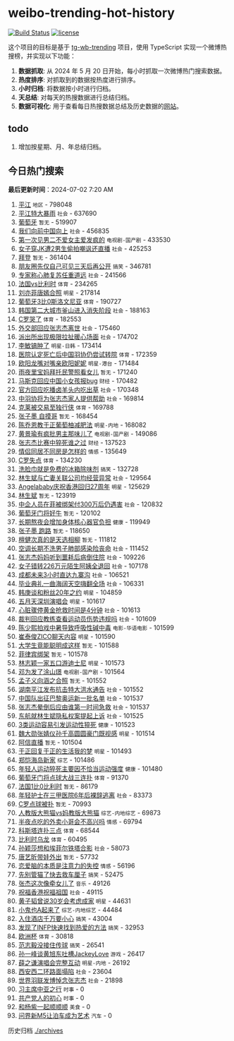 # weibo-trending-hot-history

[![Build Status](https://github.com/lxw15337674/weibo-trending-hot-history/actions/workflows/nodejs.yml/badge.svg)](https://github.com/lxw15337674/weibo-trending-hot-history/actions)
[![license](https://img.shields.io/github/license/lxw15337674/weibo-trending-hot-history)](https://github.com/lxw15337674/weibo-trending-hot-history/blob/master/LICENSE)


这个项目的目标是基于 [tg-wb-trending](https://github.com/xiadd/tg-wb-trending) 项目，使用 TypeScript 实现一个微博热搜榜，并实现以下功能：

1. **数据抓取**: 从 2024 年 5 月 20 日开始，每小时抓取一次微博热门搜索数据。
2. **热度排序**: 对抓取到的数据按热度进行排序。
3. **小时归档**: 将数据按小时进行归档。
4. **天总结**: 对每天的热搜数据进行总结归档。
5. **数据可视化**: 用于查看每日热搜数据总结及历史数据的[网站](https://weibo-trending-hot-history.vercel.app/)。

## todo

1. 增加按星期、月、年总结归档。



## 今日热门搜索





































































































































































































































































































































































































































































































































































































































































































































































































































































































































































































<!-- BEGIN -->

**最后更新时间**：2024-07-02 7:20 AM
1. [平江](https://m.weibo.cn/search?containerid=100103type%3D1%26t%3D10%26q%3D%E5%B9%B3%E6%B1%9F&stream_entry_id=31&isnewpage=1&extparam=seat%3D1%26flag%3D1%26band_rank%3D1%26q%3D%25E5%25B9%25B3%25E6%25B1%259F%26dgr%3D0%26cate%3D5001%26c_type%3D31%26pos%3D0%26stream_entry_id%3D31%26filter_type%3Drealtimehot%26realpos%3D1%26lcate%3D5001%26display_time%3D1719851091%26pre_seqid%3D171985109108101940187) `地区` - 798048
2. [平江特大暴雨](https://m.weibo.cn/search?containerid=100103type%3D1%26t%3D10%26q%3D%23%E5%B9%B3%E6%B1%9F%E7%89%B9%E5%A4%A7%E6%9A%B4%E9%9B%A8%23&stream_entry_id=31&isnewpage=1&extparam=seat%3D1%26flag%3D1%26band_rank%3D15%26q%3D%2523%25E5%25B9%25B3%25E6%25B1%259F%25E7%2589%25B9%25E5%25A4%25A7%25E6%259A%25B4%25E9%259B%25A8%2523%26dgr%3D0%26cate%3D5001%26c_type%3D31%26pos%3D14%26stream_entry_id%3D31%26filter_type%3Drealtimehot%26realpos%3D15%26lcate%3D5001%26display_time%3D1719851091%26pre_seqid%3D171985109108101940187) `社会` - 637690
3. [葡萄牙](https://m.weibo.cn/search?containerid=100103type%3D1%26t%3D10%26q%3D%E8%91%A1%E8%90%84%E7%89%99&stream_entry_id=31&isnewpage=1&extparam=seat%3D1%26flag%3D1%26band_rank%3D2%26q%3D%25E8%2591%25A1%25E8%2590%2584%25E7%2589%2599%26dgr%3D0%26cate%3D5001%26c_type%3D31%26pos%3D1%26stream_entry_id%3D31%26filter_type%3Drealtimehot%26realpos%3D2%26lcate%3D5001%26display_time%3D1719876005%26pre_seqid%3D171987600512902750068) `暂无` - 519907
4. [我们向前中国向上](https://m.weibo.cn/search?containerid=100103type%3D1%26t%3D10%26q%3D%23%E6%88%91%E4%BB%AC%E5%90%91%E5%89%8D%E4%B8%AD%E5%9B%BD%E5%90%91%E4%B8%8A%23&stream_entry_id=31&isnewpage=1&extparam=seat%3D1%26flag%3D0%26band_rank%3D3%26q%3D%2523%25E6%2588%2591%25E4%25BB%25AC%25E5%2590%2591%25E5%2589%258D%25E4%25B8%25AD%25E5%259B%25BD%25E5%2590%2591%25E4%25B8%258A%2523%26dgr%3D0%26cate%3D5001%26c_type%3D31%26pos%3D2%26stream_entry_id%3D31%26filter_type%3Drealtimehot%26realpos%3D3%26lcate%3D5001%26display_time%3D1719851091%26pre_seqid%3D171985109108101940187) `社会` - 456835
5. [第一次见男二不爱女主爱发疯的](https://m.weibo.cn/search?containerid=100103type%3D1%26t%3D10%26q%3D%23%E7%AC%AC%E4%B8%80%E6%AC%A1%E8%A7%81%E7%94%B7%E4%BA%8C%E4%B8%8D%E7%88%B1%E5%A5%B3%E4%B8%BB%E7%88%B1%E5%8F%91%E7%96%AF%E7%9A%84%23&stream_entry_id=31&isnewpage=1&extparam=seat%3D1%26flag%3D2%26band_rank%3D2%26q%3D%2523%25E7%25AC%25AC%25E4%25B8%2580%25E6%25AC%25A1%25E8%25A7%2581%25E7%2594%25B7%25E4%25BA%258C%25E4%25B8%258D%25E7%2588%25B1%25E5%25A5%25B3%25E4%25B8%25BB%25E7%2588%25B1%25E5%258F%2591%25E7%2596%25AF%25E7%259A%2584%2523%26dgr%3D0%26cate%3D5001%26c_type%3D31%26pos%3D1%26stream_entry_id%3D31%26filter_type%3Drealtimehot%26realpos%3D2%26lcate%3D5001%26display_time%3D1719851091%26pre_seqid%3D171985109108101940187) `电视剧-国产剧` - 433530
6. [女子穿JK遭2男生偷拍嘲讽还直播](https://m.weibo.cn/search?containerid=100103type%3D1%26t%3D10%26q%3D%23%E5%A5%B3%E5%AD%90%E7%A9%BFJK%E9%81%AD2%E7%94%B7%E7%94%9F%E5%81%B7%E6%8B%8D%E5%98%B2%E8%AE%BD%E8%BF%98%E7%9B%B4%E6%92%AD%23&stream_entry_id=31&isnewpage=1&extparam=seat%3D1%26flag%3D2%26band_rank%3D4%26q%3D%2523%25E5%25A5%25B3%25E5%25AD%2590%25E7%25A9%25BFJK%25E9%2581%25AD2%25E7%2594%25B7%25E7%2594%259F%25E5%2581%25B7%25E6%258B%258D%25E5%2598%25B2%25E8%25AE%25BD%25E8%25BF%2598%25E7%259B%25B4%25E6%2592%25AD%2523%26dgr%3D0%26cate%3D5001%26c_type%3D31%26pos%3D3%26stream_entry_id%3D31%26filter_type%3Drealtimehot%26realpos%3D4%26lcate%3D5001%26display_time%3D1719851091%26pre_seqid%3D171985109108101940187) `社会` - 425253
7. [拜登](https://m.weibo.cn/search?containerid=100103type%3D1%26t%3D10%26q%3D%E6%8B%9C%E7%99%BB&stream_entry_id=31&isnewpage=1&extparam=seat%3D1%26flag%3D1%26filter_type%3Drealtimehot%26realpos%3D29%26dgr%3D0%26cate%3D5001%26band_rank%3D29%26pos%3D28%26stream_entry_id%3D31%26c_type%3D31%26q%3D%25E6%258B%259C%25E7%2599%25BB%26lcate%3D5001%26display_time%3D1719858414%26pre_seqid%3D171985841417703448141) `暂无` - 361404
8. [朋友圈先仅自己可见三天后再公开](https://m.weibo.cn/search?containerid=100103type%3D1%26t%3D10%26q%3D%23%E6%9C%8B%E5%8F%8B%E5%9C%88%E5%85%88%E4%BB%85%E8%87%AA%E5%B7%B1%E5%8F%AF%E8%A7%81%E4%B8%89%E5%A4%A9%E5%90%8E%E5%86%8D%E5%85%AC%E5%BC%80%23&stream_entry_id=31&isnewpage=1&extparam=seat%3D1%26flag%3D2%26band_rank%3D5%26q%3D%2523%25E6%259C%258B%25E5%258F%258B%25E5%259C%2588%25E5%2585%2588%25E4%25BB%2585%25E8%2587%25AA%25E5%25B7%25B1%25E5%258F%25AF%25E8%25A7%2581%25E4%25B8%2589%25E5%25A4%25A9%25E5%2590%258E%25E5%2586%258D%25E5%2585%25AC%25E5%25BC%2580%2523%26dgr%3D0%26cate%3D5001%26c_type%3D31%26pos%3D4%26stream_entry_id%3D31%26filter_type%3Drealtimehot%26realpos%3D5%26lcate%3D5001%26display_time%3D1719851091%26pre_seqid%3D171985109108101940187) `搞笑` - 346781
9. [专家称心肺复苏任重道远](https://m.weibo.cn/search?containerid=100103type%3D1%26t%3D10%26q%3D%23%E4%B8%93%E5%AE%B6%E7%A7%B0%E5%BF%83%E8%82%BA%E5%A4%8D%E8%8B%8F%E4%BB%BB%E9%87%8D%E9%81%93%E8%BF%9C%23&stream_entry_id=31&isnewpage=1&extparam=seat%3D1%26flag%3D1%26band_rank%3D6%26q%3D%2523%25E4%25B8%2593%25E5%25AE%25B6%25E7%25A7%25B0%25E5%25BF%2583%25E8%2582%25BA%25E5%25A4%258D%25E8%258B%258F%25E4%25BB%25BB%25E9%2587%258D%25E9%2581%2593%25E8%25BF%259C%2523%26dgr%3D0%26cate%3D5001%26c_type%3D31%26pos%3D5%26stream_entry_id%3D31%26filter_type%3Drealtimehot%26realpos%3D6%26lcate%3D5001%26display_time%3D1719851091%26pre_seqid%3D171985109108101940187) `社会` - 241566
10. [法国vs比利时](https://m.weibo.cn/search?containerid=100103type%3D1%26t%3D10%26q%3D%23%E6%B3%95%E5%9B%BDvs%E6%AF%94%E5%88%A9%E6%97%B6%23&stream_entry_id=31&isnewpage=1&extparam=seat%3D1%26flag%3D1%26band_rank%3D18%26q%3D%2523%25E6%25B3%2595%25E5%259B%25BDvs%25E6%25AF%2594%25E5%2588%25A9%25E6%2597%25B6%2523%26dgr%3D0%26cate%3D5001%26c_type%3D31%26pos%3D17%26stream_entry_id%3D31%26filter_type%3Drealtimehot%26realpos%3D18%26lcate%3D5001%26display_time%3D1719851091%26pre_seqid%3D171985109108101940187) `体育` - 234265
11. [刘亦菲唐嫣合照](https://m.weibo.cn/search?containerid=100103type%3D1%26t%3D10%26q%3D%23%E5%88%98%E4%BA%A6%E8%8F%B2%E5%94%90%E5%AB%A3%E5%90%88%E7%85%A7%23&stream_entry_id=31&isnewpage=1&extparam=seat%3D1%26flag%3D0%26band_rank%3D7%26q%3D%2523%25E5%2588%2598%25E4%25BA%25A6%25E8%258F%25B2%25E5%2594%2590%25E5%25AB%25A3%25E5%2590%2588%25E7%2585%25A7%2523%26dgr%3D0%26cate%3D5001%26c_type%3D31%26pos%3D6%26stream_entry_id%3D31%26filter_type%3Drealtimehot%26realpos%3D7%26lcate%3D5001%26display_time%3D1719851091%26pre_seqid%3D171985109108101940187) `明星` - 217814
12. [葡萄牙3比0斯洛文尼亚](https://m.weibo.cn/search?containerid=100103type%3D1%26t%3D10%26q%3D%23%E8%91%A1%E8%90%84%E7%89%993%E6%AF%940%E6%96%AF%E6%B4%9B%E6%96%87%E5%B0%BC%E4%BA%9A%23&stream_entry_id=31&isnewpage=1&extparam=seat%3D1%26flag%3D1%26band_rank%3D7%26q%3D%2523%25E8%2591%25A1%25E8%2590%2584%25E7%2589%25993%25E6%25AF%25940%25E6%2596%25AF%25E6%25B4%259B%25E6%2596%2587%25E5%25B0%25BC%25E4%25BA%259A%2523%26dgr%3D0%26cate%3D5001%26c_type%3D31%26pos%3D7%26stream_entry_id%3D31%26filter_type%3Drealtimehot%26realpos%3D7%26lcate%3D5001%26display_time%3D1719876005%26pre_seqid%3D171987600512902750068) `体育` - 190727
13. [韩国第二大城市釜山进入消失阶段](https://m.weibo.cn/search?containerid=100103type%3D1%26t%3D10%26q%3D%23%E9%9F%A9%E5%9B%BD%E7%AC%AC%E4%BA%8C%E5%A4%A7%E5%9F%8E%E5%B8%82%E9%87%9C%E5%B1%B1%E8%BF%9B%E5%85%A5%E6%B6%88%E5%A4%B1%E9%98%B6%E6%AE%B5%23&stream_entry_id=31&isnewpage=1&extparam=seat%3D1%26flag%3D0%26band_rank%3D8%26q%3D%2523%25E9%259F%25A9%25E5%259B%25BD%25E7%25AC%25AC%25E4%25BA%258C%25E5%25A4%25A7%25E5%259F%258E%25E5%25B8%2582%25E9%2587%259C%25E5%25B1%25B1%25E8%25BF%259B%25E5%2585%25A5%25E6%25B6%2588%25E5%25A4%25B1%25E9%2598%25B6%25E6%25AE%25B5%2523%26dgr%3D0%26cate%3D5001%26c_type%3D31%26pos%3D7%26stream_entry_id%3D31%26filter_type%3Drealtimehot%26realpos%3D8%26lcate%3D5001%26display_time%3D1719851091%26pre_seqid%3D171985109108101940187) `社会` - 188163
14. [C罗哭了](https://m.weibo.cn/search?containerid=100103type%3D1%26t%3D10%26q%3DC%E7%BD%97%E5%93%AD%E4%BA%86&stream_entry_id=31&isnewpage=1&extparam=seat%3D1%26flag%3D1%26band_rank%3D8%26q%3DC%25E7%25BD%2597%25E5%2593%25AD%25E4%25BA%2586%26dgr%3D0%26cate%3D5001%26c_type%3D31%26pos%3D8%26stream_entry_id%3D31%26filter_type%3Drealtimehot%26realpos%3D8%26lcate%3D5001%26display_time%3D1719876005%26pre_seqid%3D171987600512902750068) `体育` - 182553
15. [外交部回应张志杰离世](https://m.weibo.cn/search?containerid=100103type%3D1%26t%3D10%26q%3D%23%E5%A4%96%E4%BA%A4%E9%83%A8%E5%9B%9E%E5%BA%94%E5%BC%A0%E5%BF%97%E6%9D%B0%E7%A6%BB%E4%B8%96%23&stream_entry_id=31&isnewpage=1&extparam=seat%3D1%26flag%3D0%26band_rank%3D9%26q%3D%2523%25E5%25A4%2596%25E4%25BA%25A4%25E9%2583%25A8%25E5%259B%259E%25E5%25BA%2594%25E5%25BC%25A0%25E5%25BF%2597%25E6%259D%25B0%25E7%25A6%25BB%25E4%25B8%2596%2523%26dgr%3D0%26cate%3D5001%26c_type%3D31%26pos%3D8%26stream_entry_id%3D31%26filter_type%3Drealtimehot%26realpos%3D9%26lcate%3D5001%26display_time%3D1719851091%26pre_seqid%3D171985109108101940187) `社会` - 175460
16. [派出所出现极限拉扯暖心场面](https://m.weibo.cn/search?containerid=100103type%3D1%26t%3D10%26q%3D%23%E6%B4%BE%E5%87%BA%E6%89%80%E5%87%BA%E7%8E%B0%E6%9E%81%E9%99%90%E6%8B%89%E6%89%AF%E6%9A%96%E5%BF%83%E5%9C%BA%E9%9D%A2%23&stream_entry_id=31&isnewpage=1&extparam=seat%3D1%26flag%3D32768%26band_rank%3D10%26q%3D%2523%25E6%25B4%25BE%25E5%2587%25BA%25E6%2589%2580%25E5%2587%25BA%25E7%258E%25B0%25E6%259E%2581%25E9%2599%2590%25E6%258B%2589%25E6%2589%25AF%25E6%259A%2596%25E5%25BF%2583%25E5%259C%25BA%25E9%259D%25A2%2523%26dgr%3D0%26cate%3D5001%26c_type%3D31%26pos%3D9%26stream_entry_id%3D31%26filter_type%3Drealtimehot%26realpos%3D10%26lcate%3D5001%26display_time%3D1719851091%26pre_seqid%3D171985109108101940187) `社会` - 174702
17. [李敏镐肿了](https://m.weibo.cn/search?containerid=100103type%3D1%26t%3D10%26q%3D%E6%9D%8E%E6%95%8F%E9%95%90%E8%82%BF%E4%BA%86&stream_entry_id=31&isnewpage=1&extparam=seat%3D1%26flag%3D1%26band_rank%3D11%26q%3D%25E6%259D%258E%25E6%2595%258F%25E9%2595%2590%25E8%2582%25BF%25E4%25BA%2586%26dgr%3D0%26cate%3D5001%26c_type%3D31%26pos%3D10%26stream_entry_id%3D31%26filter_type%3Drealtimehot%26realpos%3D11%26lcate%3D5001%26display_time%3D1719851091%26pre_seqid%3D171985109108101940187) `明星-日韩` - 173414
18. [医院认定死亡后中国羽协仍尝试转院](https://m.weibo.cn/search?containerid=100103type%3D1%26t%3D10%26q%3D%23%E5%8C%BB%E9%99%A2%E8%AE%A4%E5%AE%9A%E6%AD%BB%E4%BA%A1%E5%90%8E%E4%B8%AD%E5%9B%BD%E7%BE%BD%E5%8D%8F%E4%BB%8D%E5%B0%9D%E8%AF%95%E8%BD%AC%E9%99%A2%23&stream_entry_id=31&isnewpage=1&extparam=seat%3D1%26flag%3D2%26band_rank%3D12%26q%3D%2523%25E5%258C%25BB%25E9%2599%25A2%25E8%25AE%25A4%25E5%25AE%259A%25E6%25AD%25BB%25E4%25BA%25A1%25E5%2590%258E%25E4%25B8%25AD%25E5%259B%25BD%25E7%25BE%25BD%25E5%258D%258F%25E4%25BB%258D%25E5%25B0%259D%25E8%25AF%2595%25E8%25BD%25AC%25E9%2599%25A2%2523%26dgr%3D0%26cate%3D5001%26c_type%3D31%26pos%3D11%26stream_entry_id%3D31%26filter_type%3Drealtimehot%26realpos%3D12%26lcate%3D5001%26display_time%3D1719851091%26pre_seqid%3D171985109108101940187) `体育` - 172359
19. [欧阳龙嘴对嘴亲欧阳妮妮](https://m.weibo.cn/search?containerid=100103type%3D1%26t%3D10%26q%3D%23%E6%AC%A7%E9%98%B3%E9%BE%99%E5%98%B4%E5%AF%B9%E5%98%B4%E4%BA%B2%E6%AC%A7%E9%98%B3%E5%A6%AE%E5%A6%AE%23&stream_entry_id=31&isnewpage=1&extparam=seat%3D1%26flag%3D2%26band_rank%3D13%26q%3D%2523%25E6%25AC%25A7%25E9%2598%25B3%25E9%25BE%2599%25E5%2598%25B4%25E5%25AF%25B9%25E5%2598%25B4%25E4%25BA%25B2%25E6%25AC%25A7%25E9%2598%25B3%25E5%25A6%25AE%25E5%25A6%25AE%2523%26dgr%3D0%26cate%3D5001%26c_type%3D31%26pos%3D12%26stream_entry_id%3D31%26filter_type%3Drealtimehot%26realpos%3D13%26lcate%3D5001%26display_time%3D1719851091%26pre_seqid%3D171985109108101940187) `明星-港台` - 171484
20. [雨夜里宝妈拜托民警照看女儿](https://m.weibo.cn/search?containerid=100103type%3D1%26t%3D10%26q%3D%23%E9%9B%A8%E5%A4%9C%E9%87%8C%E5%AE%9D%E5%A6%88%E6%8B%9C%E6%89%98%E6%B0%91%E8%AD%A6%E7%85%A7%E7%9C%8B%E5%A5%B3%E5%84%BF%23&stream_entry_id=31&isnewpage=1&extparam=seat%3D1%26flag%3D32768%26band_rank%3D10%26q%3D%2523%25E9%259B%25A8%25E5%25A4%259C%25E9%2587%258C%25E5%25AE%259D%25E5%25A6%2588%25E6%258B%259C%25E6%2589%2598%25E6%25B0%2591%25E8%25AD%25A6%25E7%2585%25A7%25E7%259C%258B%25E5%25A5%25B3%25E5%2584%25BF%2523%26dgr%3D0%26cate%3D5001%26c_type%3D31%26pos%3D10%26stream_entry_id%3D31%26filter_type%3Drealtimehot%26realpos%3D10%26lcate%3D5001%26display_time%3D1719876005%26pre_seqid%3D171987600512902750068) `暂无` - 171240
21. [马斯克回应中国小女孩报bug](https://m.weibo.cn/search?containerid=100103type%3D1%26t%3D10%26q%3D%23%E9%A9%AC%E6%96%AF%E5%85%8B%E5%9B%9E%E5%BA%94%E4%B8%AD%E5%9B%BD%E5%B0%8F%E5%A5%B3%E5%AD%A9%E6%8A%A5bug%23&stream_entry_id=31&isnewpage=1&extparam=seat%3D1%26flag%3D2%26band_rank%3D14%26q%3D%2523%25E9%25A9%25AC%25E6%2596%25AF%25E5%2585%258B%25E5%259B%259E%25E5%25BA%2594%25E4%25B8%25AD%25E5%259B%25BD%25E5%25B0%258F%25E5%25A5%25B3%25E5%25AD%25A9%25E6%258A%25A5bug%2523%26dgr%3D0%26cate%3D5001%26c_type%3D31%26pos%3D13%26stream_entry_id%3D31%26filter_type%3Drealtimehot%26realpos%3D14%26lcate%3D5001%26display_time%3D1719851091%26pre_seqid%3D171985109108101940187) `财经` - 170482
22. [官方回应吃播卤羊头内吃出草](https://m.weibo.cn/search?containerid=100103type%3D1%26t%3D10%26q%3D%23%E5%AE%98%E6%96%B9%E5%9B%9E%E5%BA%94%E5%90%83%E6%92%AD%E5%8D%A4%E7%BE%8A%E5%A4%B4%E5%86%85%E5%90%83%E5%87%BA%E8%8D%89%23&stream_entry_id=31&isnewpage=1&extparam=seat%3D1%26flag%3D1%26band_rank%3D18%26q%3D%2523%25E5%25AE%2598%25E6%2596%25B9%25E5%259B%259E%25E5%25BA%2594%25E5%2590%2583%25E6%2592%25AD%25E5%258D%25A4%25E7%25BE%258A%25E5%25A4%25B4%25E5%2586%2585%25E5%2590%2583%25E5%2587%25BA%25E8%258D%2589%2523%26dgr%3D0%26cate%3D5001%26c_type%3D31%26pos%3D17%26stream_entry_id%3D31%26filter_type%3Drealtimehot%26realpos%3D18%26lcate%3D5001%26display_time%3D1719865256%26pre_seqid%3D171986525667609460225) `社会` - 170348
23. [中羽协将为张志杰家人提供帮助](https://m.weibo.cn/search?containerid=100103type%3D1%26t%3D10%26q%3D%23%E4%B8%AD%E7%BE%BD%E5%8D%8F%E5%B0%86%E4%B8%BA%E5%BC%A0%E5%BF%97%E6%9D%B0%E5%AE%B6%E4%BA%BA%E6%8F%90%E4%BE%9B%E5%B8%AE%E5%8A%A9%23&stream_entry_id=31&isnewpage=1&extparam=seat%3D1%26flag%3D1%26band_rank%3D33%26q%3D%2523%25E4%25B8%25AD%25E7%25BE%25BD%25E5%258D%258F%25E5%25B0%2586%25E4%25B8%25BA%25E5%25BC%25A0%25E5%25BF%2597%25E6%259D%25B0%25E5%25AE%25B6%25E4%25BA%25BA%25E6%258F%2590%25E4%25BE%259B%25E5%25B8%25AE%25E5%258A%25A9%2523%26realpos%3D33%26cate%3D5001%26dgr%3D0%26pos%3D33%26stream_entry_id%3D31%26c_type%3D31%26filter_type%3Drealtimehot%26lcate%3D5001%26display_time%3D1719868747%26pre_seqid%3D171986874699801765441) `社会` - 169814
24. [克莱被交易至独行侠](https://m.weibo.cn/search?containerid=100103type%3D1%26t%3D10%26q%3D%23%E5%85%8B%E8%8E%B1%E8%A2%AB%E4%BA%A4%E6%98%93%E8%87%B3%E7%8B%AC%E8%A1%8C%E4%BE%A0%23&stream_entry_id=31&isnewpage=1&extparam=seat%3D1%26flag%3D1%26band_rank%3D16%26q%3D%2523%25E5%2585%258B%25E8%258E%25B1%25E8%25A2%25AB%25E4%25BA%25A4%25E6%2598%2593%25E8%2587%25B3%25E7%258B%25AC%25E8%25A1%258C%25E4%25BE%25A0%2523%26dgr%3D0%26cate%3D5001%26c_type%3D31%26pos%3D16%26stream_entry_id%3D31%26filter_type%3Drealtimehot%26realpos%3D16%26lcate%3D5001%26display_time%3D1719876005%26pre_seqid%3D171987600512902750068) `体育` - 169788
25. [张子墨 自摸哥](https://m.weibo.cn/search?containerid=100103type%3D1%26t%3D10%26q%3D%E5%BC%A0%E5%AD%90%E5%A2%A8+%E8%87%AA%E6%91%B8%E5%93%A5&stream_entry_id=31&isnewpage=1&extparam=seat%3D1%26flag%3D0%26band_rank%3D16%26q%3D%25E5%25BC%25A0%25E5%25AD%2590%25E5%25A2%25A8%2520%25E8%2587%25AA%25E6%2591%25B8%25E5%2593%25A5%26dgr%3D0%26cate%3D5001%26c_type%3D31%26pos%3D15%26stream_entry_id%3D31%26filter_type%3Drealtimehot%26realpos%3D16%26lcate%3D5001%26display_time%3D1719851091%26pre_seqid%3D171985109108101940187) `暂无` - 168454
26. [陈乔恩教于正葡萄柚减肥法](https://m.weibo.cn/search?containerid=100103type%3D1%26t%3D10%26q%3D%23%E9%99%88%E4%B9%94%E6%81%A9%E6%95%99%E4%BA%8E%E6%AD%A3%E8%91%A1%E8%90%84%E6%9F%9A%E5%87%8F%E8%82%A5%E6%B3%95%23&stream_entry_id=31&isnewpage=1&extparam=seat%3D1%26flag%3D0%26band_rank%3D17%26q%3D%2523%25E9%2599%2588%25E4%25B9%2594%25E6%2581%25A9%25E6%2595%2599%25E4%25BA%258E%25E6%25AD%25A3%25E8%2591%25A1%25E8%2590%2584%25E6%259F%259A%25E5%2587%258F%25E8%2582%25A5%25E6%25B3%2595%2523%26dgr%3D0%26cate%3D5001%26c_type%3D31%26pos%3D16%26stream_entry_id%3D31%26filter_type%3Drealtimehot%26realpos%3D17%26lcate%3D5001%26display_time%3D1719851091%26pre_seqid%3D171985109108101940187) `明星-内地` - 168082
27. [黄景瑜有疯批男主那味儿了](https://m.weibo.cn/search?containerid=100103type%3D1%26t%3D10%26q%3D%23%E9%BB%84%E6%99%AF%E7%91%9C%E6%9C%89%E7%96%AF%E6%89%B9%E7%94%B7%E4%B8%BB%E9%82%A3%E5%91%B3%E5%84%BF%E4%BA%86%23&stream_entry_id=31&isnewpage=1&extparam=seat%3D1%26flag%3D0%26band_rank%3D19%26q%3D%2523%25E9%25BB%2584%25E6%2599%25AF%25E7%2591%259C%25E6%259C%2589%25E7%2596%25AF%25E6%2589%25B9%25E7%2594%25B7%25E4%25B8%25BB%25E9%2582%25A3%25E5%2591%25B3%25E5%2584%25BF%25E4%25BA%2586%2523%26dgr%3D0%26cate%3D5001%26c_type%3D31%26pos%3D18%26stream_entry_id%3D31%26filter_type%3Drealtimehot%26realpos%3D19%26lcate%3D5001%26display_time%3D1719851091%26pre_seqid%3D171985109108101940187) `电视剧-国产剧` - 149086
28. [张志杰比赛中猝死谁之过](https://m.weibo.cn/search?containerid=100103type%3D1%26t%3D10%26q%3D%23%E5%BC%A0%E5%BF%97%E6%9D%B0%E6%AF%94%E8%B5%9B%E4%B8%AD%E7%8C%9D%E6%AD%BB%E8%B0%81%E4%B9%8B%E8%BF%87%23&stream_entry_id=31&isnewpage=1&extparam=seat%3D1%26flag%3D0%26band_rank%3D20%26q%3D%2523%25E5%25BC%25A0%25E5%25BF%2597%25E6%259D%25B0%25E6%25AF%2594%25E8%25B5%259B%25E4%25B8%25AD%25E7%258C%259D%25E6%25AD%25BB%25E8%25B0%2581%25E4%25B9%258B%25E8%25BF%2587%2523%26dgr%3D0%26cate%3D5001%26c_type%3D31%26pos%3D19%26stream_entry_id%3D31%26filter_type%3Drealtimehot%26realpos%3D20%26lcate%3D5001%26display_time%3D1719851091%26pre_seqid%3D171985109108101940187) `财经` - 137523
29. [情侣同居不同房是怎样的](https://m.weibo.cn/search?containerid=100103type%3D1%26t%3D10%26q%3D%23%E6%83%85%E4%BE%A3%E5%90%8C%E5%B1%85%E4%B8%8D%E5%90%8C%E6%88%BF%E6%98%AF%E6%80%8E%E6%A0%B7%E7%9A%84%23&stream_entry_id=31&isnewpage=1&extparam=seat%3D1%26flag%3D0%26band_rank%3D21%26q%3D%2523%25E6%2583%2585%25E4%25BE%25A3%25E5%2590%258C%25E5%25B1%2585%25E4%25B8%258D%25E5%2590%258C%25E6%2588%25BF%25E6%2598%25AF%25E6%2580%258E%25E6%25A0%25B7%25E7%259A%2584%2523%26dgr%3D0%26cate%3D5001%26c_type%3D31%26pos%3D20%26stream_entry_id%3D31%26filter_type%3Drealtimehot%26realpos%3D21%26lcate%3D5001%26display_time%3D1719851091%26pre_seqid%3D171985109108101940187) `情感` - 135649
30. [C罗失点](https://m.weibo.cn/search?containerid=100103type%3D1%26t%3D10%26q%3D%23C%E7%BD%97%E5%A4%B1%E7%82%B9%23&stream_entry_id=31&isnewpage=1&extparam=seat%3D1%26flag%3D1%26band_rank%3D18%26q%3D%2523C%25E7%25BD%2597%25E5%25A4%25B1%25E7%2582%25B9%2523%26dgr%3D0%26cate%3D5001%26c_type%3D31%26pos%3D18%26stream_entry_id%3D31%26filter_type%3Drealtimehot%26realpos%3D18%26lcate%3D5001%26display_time%3D1719876005%26pre_seqid%3D171987600512902750068) `体育` - 134230
31. [洗脸巾就是免费的冰箱除味剂](https://m.weibo.cn/search?containerid=100103type%3D1%26t%3D10%26q%3D%23%E6%B4%97%E8%84%B8%E5%B7%BE%E5%B0%B1%E6%98%AF%E5%85%8D%E8%B4%B9%E7%9A%84%E5%86%B0%E7%AE%B1%E9%99%A4%E5%91%B3%E5%89%82%23&stream_entry_id=31&isnewpage=1&extparam=seat%3D1%26flag%3D0%26band_rank%3D22%26q%3D%2523%25E6%25B4%2597%25E8%2584%25B8%25E5%25B7%25BE%25E5%25B0%25B1%25E6%2598%25AF%25E5%2585%258D%25E8%25B4%25B9%25E7%259A%2584%25E5%2586%25B0%25E7%25AE%25B1%25E9%2599%25A4%25E5%2591%25B3%25E5%2589%2582%2523%26dgr%3D0%26cate%3D5001%26c_type%3D31%26pos%3D21%26stream_entry_id%3D31%26filter_type%3Drealtimehot%26realpos%3D22%26lcate%3D5001%26display_time%3D1719851091%26pre_seqid%3D171985109108101940187) `搞笑` - 132728
32. [林生斌与亡妻关联公司均经营异常](https://m.weibo.cn/search?containerid=100103type%3D1%26t%3D10%26q%3D%23%E6%9E%97%E7%94%9F%E6%96%8C%E4%B8%8E%E4%BA%A1%E5%A6%BB%E5%85%B3%E8%81%94%E5%85%AC%E5%8F%B8%E5%9D%87%E7%BB%8F%E8%90%A5%E5%BC%82%E5%B8%B8%23&stream_entry_id=31&isnewpage=1&extparam=seat%3D1%26flag%3D2%26band_rank%3D23%26q%3D%2523%25E6%259E%2597%25E7%2594%259F%25E6%2596%258C%25E4%25B8%258E%25E4%25BA%25A1%25E5%25A6%25BB%25E5%2585%25B3%25E8%2581%2594%25E5%2585%25AC%25E5%258F%25B8%25E5%259D%2587%25E7%25BB%258F%25E8%2590%25A5%25E5%25BC%2582%25E5%25B8%25B8%2523%26dgr%3D0%26cate%3D5001%26c_type%3D31%26pos%3D22%26stream_entry_id%3D31%26filter_type%3Drealtimehot%26realpos%3D23%26lcate%3D5001%26display_time%3D1719851091%26pre_seqid%3D171985109108101940187) `社会` - 129564
33. [Angelababy庆祝香港回归27周年](https://m.weibo.cn/search?containerid=100103type%3D1%26t%3D10%26q%3D%23Angelababy%E5%BA%86%E7%A5%9D%E9%A6%99%E6%B8%AF%E5%9B%9E%E5%BD%9227%E5%91%A8%E5%B9%B4%23&stream_entry_id=31&isnewpage=1&extparam=seat%3D1%26flag%3D1%26band_rank%3D24%26q%3D%2523Angelababy%25E5%25BA%2586%25E7%25A5%259D%25E9%25A6%2599%25E6%25B8%25AF%25E5%259B%259E%25E5%25BD%259227%25E5%2591%25A8%25E5%25B9%25B4%2523%26dgr%3D0%26cate%3D5001%26c_type%3D31%26pos%3D23%26stream_entry_id%3D31%26filter_type%3Drealtimehot%26realpos%3D24%26lcate%3D5001%26display_time%3D1719851091%26pre_seqid%3D171985109108101940187) `明星` - 125629
34. [林生斌](https://m.weibo.cn/search?containerid=100103type%3D1%26t%3D10%26q%3D%E6%9E%97%E7%94%9F%E6%96%8C&stream_entry_id=31&isnewpage=1&extparam=seat%3D1%26flag%3D2%26band_rank%3D25%26q%3D%25E6%259E%2597%25E7%2594%259F%25E6%2596%258C%26dgr%3D0%26cate%3D5001%26c_type%3D31%26pos%3D24%26stream_entry_id%3D31%26filter_type%3Drealtimehot%26realpos%3D25%26lcate%3D5001%26display_time%3D1719851091%26pre_seqid%3D171985109108101940187) `暂无` - 123919
35. [中企人员在菲被绑架付300万后仍遇害](https://m.weibo.cn/search?containerid=100103type%3D1%26t%3D10%26q%3D%23%E4%B8%AD%E4%BC%81%E4%BA%BA%E5%91%98%E5%9C%A8%E8%8F%B2%E8%A2%AB%E7%BB%91%E6%9E%B6%E4%BB%98300%E4%B8%87%E5%90%8E%E4%BB%8D%E9%81%87%E5%AE%B3%23&stream_entry_id=31&isnewpage=1&extparam=seat%3D1%26flag%3D0%26band_rank%3D26%26q%3D%2523%25E4%25B8%25AD%25E4%25BC%2581%25E4%25BA%25BA%25E5%2591%2598%25E5%259C%25A8%25E8%258F%25B2%25E8%25A2%25AB%25E7%25BB%2591%25E6%259E%25B6%25E4%25BB%2598300%25E4%25B8%2587%25E5%2590%258E%25E4%25BB%258D%25E9%2581%2587%25E5%25AE%25B3%2523%26dgr%3D0%26cate%3D5001%26c_type%3D31%26pos%3D25%26stream_entry_id%3D31%26filter_type%3Drealtimehot%26realpos%3D26%26lcate%3D5001%26display_time%3D1719851091%26pre_seqid%3D171985109108101940187) `社会` - 120832
36. [葡萄牙门将好牛](https://m.weibo.cn/search?containerid=100103type%3D1%26t%3D10%26q%3D%E8%91%A1%E8%90%84%E7%89%99%E9%97%A8%E5%B0%86%E5%A5%BD%E7%89%9B&stream_entry_id=31&isnewpage=1&extparam=seat%3D1%26flag%3D1%26band_rank%3D20%26q%3D%25E8%2591%25A1%25E8%2590%2584%25E7%2589%2599%25E9%2597%25A8%25E5%25B0%2586%25E5%25A5%25BD%25E7%2589%259B%26dgr%3D0%26cate%3D5001%26c_type%3D31%26pos%3D20%26stream_entry_id%3D31%26filter_type%3Drealtimehot%26realpos%3D20%26lcate%3D5001%26display_time%3D1719876005%26pre_seqid%3D171987600512902750068) `暂无` - 120102
37. [长期熬夜会增加身体核心器官负担](https://m.weibo.cn/search?containerid=100103type%3D1%26t%3D10%26q%3D%23%E9%95%BF%E6%9C%9F%E7%86%AC%E5%A4%9C%E4%BC%9A%E5%A2%9E%E5%8A%A0%E8%BA%AB%E4%BD%93%E6%A0%B8%E5%BF%83%E5%99%A8%E5%AE%98%E8%B4%9F%E6%8B%85%23&stream_entry_id=31&isnewpage=1&extparam=seat%3D1%26flag%3D1%26band_rank%3D29%26q%3D%2523%25E9%2595%25BF%25E6%259C%259F%25E7%2586%25AC%25E5%25A4%259C%25E4%25BC%259A%25E5%25A2%259E%25E5%258A%25A0%25E8%25BA%25AB%25E4%25BD%2593%25E6%25A0%25B8%25E5%25BF%2583%25E5%2599%25A8%25E5%25AE%2598%25E8%25B4%259F%25E6%258B%2585%2523%26realpos%3D29%26cate%3D5001%26dgr%3D0%26pos%3D29%26stream_entry_id%3D31%26c_type%3D31%26filter_type%3Drealtimehot%26lcate%3D5001%26display_time%3D1719854346%26pre_seqid%3D17198543467730303739) `健康` - 119949
38. [张子墨 跑路](https://m.weibo.cn/search?containerid=100103type%3D1%26t%3D10%26q%3D%E5%BC%A0%E5%AD%90%E5%A2%A8+%E8%B7%91%E8%B7%AF&stream_entry_id=31&isnewpage=1&extparam=seat%3D1%26flag%3D0%26band_rank%3D27%26q%3D%25E5%25BC%25A0%25E5%25AD%2590%25E5%25A2%25A8%2520%25E8%25B7%2591%25E8%25B7%25AF%26dgr%3D0%26cate%3D5001%26c_type%3D31%26pos%3D26%26stream_entry_id%3D31%26filter_type%3Drealtimehot%26realpos%3D27%26lcate%3D5001%26display_time%3D1719851091%26pre_seqid%3D171985109108101940187) `暂无` - 118650
39. [檀健次真的是天选相柳](https://m.weibo.cn/search?containerid=100103type%3D1%26t%3D10%26q%3D%E6%AA%80%E5%81%A5%E6%AC%A1%E7%9C%9F%E7%9A%84%E6%98%AF%E5%A4%A9%E9%80%89%E7%9B%B8%E6%9F%B3&stream_entry_id=31&isnewpage=1&extparam=seat%3D1%26flag%3D0%26band_rank%3D28%26q%3D%25E6%25AA%2580%25E5%2581%25A5%25E6%25AC%25A1%25E7%259C%259F%25E7%259A%2584%25E6%2598%25AF%25E5%25A4%25A9%25E9%2580%2589%25E7%259B%25B8%25E6%259F%25B3%26dgr%3D0%26cate%3D5001%26c_type%3D31%26pos%3D27%26stream_entry_id%3D31%26filter_type%3Drealtimehot%26realpos%3D28%26lcate%3D5001%26display_time%3D1719851091%26pre_seqid%3D171985109108101940187) `暂无` - 111812
40. [空调长期不洗男子肺部感染险丧命](https://m.weibo.cn/search?containerid=100103type%3D1%26t%3D10%26q%3D%23%E7%A9%BA%E8%B0%83%E9%95%BF%E6%9C%9F%E4%B8%8D%E6%B4%97%E7%94%B7%E5%AD%90%E8%82%BA%E9%83%A8%E6%84%9F%E6%9F%93%E9%99%A9%E4%B8%A7%E5%91%BD%23&stream_entry_id=31&isnewpage=1&extparam=seat%3D1%26flag%3D1%26band_rank%3D50%26q%3D%2523%25E7%25A9%25BA%25E8%25B0%2583%25E9%2595%25BF%25E6%259C%259F%25E4%25B8%258D%25E6%25B4%2597%25E7%2594%25B7%25E5%25AD%2590%25E8%2582%25BA%25E9%2583%25A8%25E6%2584%259F%25E6%259F%2593%25E9%2599%25A9%25E4%25B8%25A7%25E5%2591%25BD%2523%26dgr%3D0%26cate%3D5001%26c_type%3D31%26pos%3D49%26stream_entry_id%3D31%26filter_type%3Drealtimehot%26realpos%3D50%26lcate%3D5001%26display_time%3D1719865256%26pre_seqid%3D171986525667609460225) `社会` - 111452
41. [张志杰妈妈听到噩耗后病倒住院](https://m.weibo.cn/search?containerid=100103type%3D1%26t%3D10%26q%3D%23%E5%BC%A0%E5%BF%97%E6%9D%B0%E5%A6%88%E5%A6%88%E5%90%AC%E5%88%B0%E5%99%A9%E8%80%97%E5%90%8E%E7%97%85%E5%80%92%E4%BD%8F%E9%99%A2%23&stream_entry_id=31&isnewpage=1&extparam=seat%3D1%26flag%3D1%26band_rank%3D24%26q%3D%2523%25E5%25BC%25A0%25E5%25BF%2597%25E6%259D%25B0%25E5%25A6%2588%25E5%25A6%2588%25E5%2590%25AC%25E5%2588%25B0%25E5%2599%25A9%25E8%2580%2597%25E5%2590%258E%25E7%2597%2585%25E5%2580%2592%25E4%25BD%258F%25E9%2599%25A2%2523%26dgr%3D0%26cate%3D5001%26c_type%3D31%26pos%3D24%26stream_entry_id%3D31%26filter_type%3Drealtimehot%26realpos%3D24%26lcate%3D5001%26display_time%3D1719876005%26pre_seqid%3D171987600512902750068) `社会` - 109226
42. [女子错转226万元陌生阿姨全退回](https://m.weibo.cn/search?containerid=100103type%3D1%26t%3D10%26q%3D%23%E5%A5%B3%E5%AD%90%E9%94%99%E8%BD%AC226%E4%B8%87%E5%85%83%E9%99%8C%E7%94%9F%E9%98%BF%E5%A7%A8%E5%85%A8%E9%80%80%E5%9B%9E%23&stream_entry_id=31&isnewpage=1&extparam=seat%3D1%26flag%3D32768%26band_rank%3D29%26q%3D%2523%25E5%25A5%25B3%25E5%25AD%2590%25E9%2594%2599%25E8%25BD%25AC226%25E4%25B8%2587%25E5%2585%2583%25E9%2599%258C%25E7%2594%259F%25E9%2598%25BF%25E5%25A7%25A8%25E5%2585%25A8%25E9%2580%2580%25E5%259B%259E%2523%26dgr%3D0%26cate%3D5001%26c_type%3D31%26pos%3D28%26stream_entry_id%3D31%26filter_type%3Drealtimehot%26realpos%3D29%26lcate%3D5001%26display_time%3D1719851091%26pre_seqid%3D171985109108101940187) `社会` - 107178
43. [成都未来3小时直达九寨沟](https://m.weibo.cn/search?containerid=100103type%3D1%26t%3D10%26q%3D%23%E6%88%90%E9%83%BD%E6%9C%AA%E6%9D%A53%E5%B0%8F%E6%97%B6%E7%9B%B4%E8%BE%BE%E4%B9%9D%E5%AF%A8%E6%B2%9F%23&stream_entry_id=31&isnewpage=1&extparam=seat%3D1%26flag%3D1%26band_rank%3D30%26q%3D%2523%25E6%2588%2590%25E9%2583%25BD%25E6%259C%25AA%25E6%259D%25A53%25E5%25B0%258F%25E6%2597%25B6%25E7%259B%25B4%25E8%25BE%25BE%25E4%25B9%259D%25E5%25AF%25A8%25E6%25B2%259F%2523%26dgr%3D0%26cate%3D5001%26c_type%3D31%26pos%3D29%26stream_entry_id%3D31%26filter_type%3Drealtimehot%26realpos%3D30%26lcate%3D5001%26display_time%3D1719851091%26pre_seqid%3D171985109108101940187) `社会` - 106521
44. [毕业典礼一曲海阔天空嗨翻全场](https://m.weibo.cn/search?containerid=100103type%3D1%26t%3D10%26q%3D%23%E6%AF%95%E4%B8%9A%E5%85%B8%E7%A4%BC%E4%B8%80%E6%9B%B2%E6%B5%B7%E9%98%94%E5%A4%A9%E7%A9%BA%E5%97%A8%E7%BF%BB%E5%85%A8%E5%9C%BA%23&stream_entry_id=31&isnewpage=1&extparam=seat%3D1%26flag%3D32768%26band_rank%3D10%26q%3D%2523%25E6%25AF%2595%25E4%25B8%259A%25E5%2585%25B8%25E7%25A4%25BC%25E4%25B8%2580%25E6%259B%25B2%25E6%25B5%25B7%25E9%2598%2594%25E5%25A4%25A9%25E7%25A9%25BA%25E5%2597%25A8%25E7%25BF%25BB%25E5%2585%25A8%25E5%259C%25BA%2523%26realpos%3D10%26cate%3D5001%26dgr%3D0%26pos%3D10%26stream_entry_id%3D31%26c_type%3D31%26filter_type%3Drealtimehot%26lcate%3D5001%26display_time%3D1719854346%26pre_seqid%3D17198543467730303739) `社会` - 106331
45. [韩庚谈和粉丝20年之约](https://m.weibo.cn/search?containerid=100103type%3D1%26t%3D10%26q%3D%23%E9%9F%A9%E5%BA%9A%E8%B0%88%E5%92%8C%E7%B2%89%E4%B8%9D20%E5%B9%B4%E4%B9%8B%E7%BA%A6%23&stream_entry_id=31&isnewpage=1&extparam=seat%3D1%26flag%3D1%26band_rank%3D26%26q%3D%2523%25E9%259F%25A9%25E5%25BA%259A%25E8%25B0%2588%25E5%2592%258C%25E7%25B2%2589%25E4%25B8%259D20%25E5%25B9%25B4%25E4%25B9%258B%25E7%25BA%25A6%2523%26dgr%3D0%26cate%3D5001%26c_type%3D31%26pos%3D26%26stream_entry_id%3D31%26filter_type%3Drealtimehot%26realpos%3D26%26lcate%3D5001%26display_time%3D1719876005%26pre_seqid%3D171987600512902750068) `明星` - 104859
46. [五月天深圳演唱会](https://m.weibo.cn/search?containerid=100103type%3D1%26t%3D10%26q%3D%E4%BA%94%E6%9C%88%E5%A4%A9%E6%B7%B1%E5%9C%B3%E6%BC%94%E5%94%B1%E4%BC%9A&stream_entry_id=31&isnewpage=1&extparam=seat%3D1%26flag%3D1%26band_rank%3D31%26q%3D%25E4%25BA%2594%25E6%259C%2588%25E5%25A4%25A9%25E6%25B7%25B1%25E5%259C%25B3%25E6%25BC%2594%25E5%2594%25B1%25E4%25BC%259A%26dgr%3D0%26cate%3D5001%26c_type%3D31%26pos%3D30%26stream_entry_id%3D31%26filter_type%3Drealtimehot%26realpos%3D31%26lcate%3D5001%26display_time%3D1719851091%26pre_seqid%3D171985109108101940187) `明星` - 101617
47. [心脏骤停黄金抢救时间是4分钟](https://m.weibo.cn/search?containerid=100103type%3D1%26t%3D10%26q%3D%23%E5%BF%83%E8%84%8F%E9%AA%A4%E5%81%9C%E9%BB%84%E9%87%91%E6%8A%A2%E6%95%91%E6%97%B6%E9%97%B4%E6%98%AF4%E5%88%86%E9%92%9F%23&stream_entry_id=31&isnewpage=1&extparam=seat%3D1%26flag%3D0%26band_rank%3D32%26q%3D%2523%25E5%25BF%2583%25E8%2584%258F%25E9%25AA%25A4%25E5%2581%259C%25E9%25BB%2584%25E9%2587%2591%25E6%258A%25A2%25E6%2595%2591%25E6%2597%25B6%25E9%2597%25B4%25E6%2598%25AF4%25E5%2588%2586%25E9%2592%259F%2523%26dgr%3D0%26cate%3D5001%26c_type%3D31%26pos%3D31%26stream_entry_id%3D31%26filter_type%3Drealtimehot%26realpos%3D32%26lcate%3D5001%26display_time%3D1719851091%26pre_seqid%3D171985109108101940187) `社会` - 101613
48. [裁判回应教练查看运动员伤势违规吗](https://m.weibo.cn/search?containerid=100103type%3D1%26t%3D10%26q%3D%23%E8%A3%81%E5%88%A4%E5%9B%9E%E5%BA%94%E6%95%99%E7%BB%83%E6%9F%A5%E7%9C%8B%E8%BF%90%E5%8A%A8%E5%91%98%E4%BC%A4%E5%8A%BF%E8%BF%9D%E8%A7%84%E5%90%97%23&stream_entry_id=31&isnewpage=1&extparam=seat%3D1%26flag%3D1%26band_rank%3D33%26q%3D%2523%25E8%25A3%2581%25E5%2588%25A4%25E5%259B%259E%25E5%25BA%2594%25E6%2595%2599%25E7%25BB%2583%25E6%259F%25A5%25E7%259C%258B%25E8%25BF%2590%25E5%258A%25A8%25E5%2591%2598%25E4%25BC%25A4%25E5%258A%25BF%25E8%25BF%259D%25E8%25A7%2584%25E5%2590%2597%2523%26dgr%3D0%26cate%3D5001%26c_type%3D31%26pos%3D32%26stream_entry_id%3D31%26filter_type%3Drealtimehot%26realpos%3D33%26lcate%3D5001%26display_time%3D1719851091%26pre_seqid%3D171985109108101940187) `社会` - 101609
49. [陈少熙拍戏中暑导致呼吸性碱中毒](https://m.weibo.cn/search?containerid=100103type%3D1%26t%3D10%26q%3D%23%E9%99%88%E5%B0%91%E7%86%99%E6%8B%8D%E6%88%8F%E4%B8%AD%E6%9A%91%E5%AF%BC%E8%87%B4%E5%91%BC%E5%90%B8%E6%80%A7%E7%A2%B1%E4%B8%AD%E6%AF%92%23&stream_entry_id=31&isnewpage=1&extparam=seat%3D1%26flag%3D1%26band_rank%3D34%26q%3D%2523%25E9%2599%2588%25E5%25B0%2591%25E7%2586%2599%25E6%258B%258D%25E6%2588%258F%25E4%25B8%25AD%25E6%259A%2591%25E5%25AF%25BC%25E8%2587%25B4%25E5%2591%25BC%25E5%2590%25B8%25E6%2580%25A7%25E7%25A2%25B1%25E4%25B8%25AD%25E6%25AF%2592%2523%26dgr%3D0%26cate%3D5001%26c_type%3D31%26pos%3D33%26stream_entry_id%3D31%26filter_type%3Drealtimehot%26realpos%3D34%26lcate%3D5001%26display_time%3D1719851091%26pre_seqid%3D171985109108101940187) `电影-华语电影` - 101599
50. [崔泰俊ZICO聊天内容](https://m.weibo.cn/search?containerid=100103type%3D1%26t%3D10%26q%3D%23%E5%B4%94%E6%B3%B0%E4%BF%8AZICO%E8%81%8A%E5%A4%A9%E5%86%85%E5%AE%B9%23&stream_entry_id=31&isnewpage=1&extparam=seat%3D1%26flag%3D0%26band_rank%3D35%26q%3D%2523%25E5%25B4%2594%25E6%25B3%25B0%25E4%25BF%258AZICO%25E8%2581%258A%25E5%25A4%25A9%25E5%2586%2585%25E5%25AE%25B9%2523%26dgr%3D0%26cate%3D5001%26c_type%3D31%26pos%3D34%26stream_entry_id%3D31%26filter_type%3Drealtimehot%26realpos%3D35%26lcate%3D5001%26display_time%3D1719851091%26pre_seqid%3D171985109108101940187) `明星` - 101590
51. [大学生竟能聪明成这样](https://m.weibo.cn/search?containerid=100103type%3D1%26t%3D10%26q%3D%E5%A4%A7%E5%AD%A6%E7%94%9F%E7%AB%9F%E8%83%BD%E8%81%AA%E6%98%8E%E6%88%90%E8%BF%99%E6%A0%B7&stream_entry_id=31&isnewpage=1&extparam=seat%3D1%26flag%3D1%26band_rank%3D36%26q%3D%25E5%25A4%25A7%25E5%25AD%25A6%25E7%2594%259F%25E7%25AB%259F%25E8%2583%25BD%25E8%2581%25AA%25E6%2598%258E%25E6%2588%2590%25E8%25BF%2599%25E6%25A0%25B7%26dgr%3D0%26cate%3D5001%26c_type%3D31%26pos%3D35%26stream_entry_id%3D31%26filter_type%3Drealtimehot%26realpos%3D36%26lcate%3D5001%26display_time%3D1719851091%26pre_seqid%3D171985109108101940187) `暂无` - 101588
52. [菲律宾绑架](https://m.weibo.cn/search?containerid=100103type%3D1%26t%3D10%26q%3D%E8%8F%B2%E5%BE%8B%E5%AE%BE%E7%BB%91%E6%9E%B6&stream_entry_id=31&isnewpage=1&extparam=seat%3D1%26flag%3D0%26band_rank%3D37%26q%3D%25E8%258F%25B2%25E5%25BE%258B%25E5%25AE%25BE%25E7%25BB%2591%25E6%259E%25B6%26dgr%3D0%26cate%3D5001%26c_type%3D31%26pos%3D36%26stream_entry_id%3D31%26filter_type%3Drealtimehot%26realpos%3D37%26lcate%3D5001%26display_time%3D1719851091%26pre_seqid%3D171985109108101940187) `暂无` - 101578
53. [林志颖一家五口游迪士尼](https://m.weibo.cn/search?containerid=100103type%3D1%26t%3D10%26q%3D%23%E6%9E%97%E5%BF%97%E9%A2%96%E4%B8%80%E5%AE%B6%E4%BA%94%E5%8F%A3%E6%B8%B8%E8%BF%AA%E5%A3%AB%E5%B0%BC%23&stream_entry_id=31&isnewpage=1&extparam=seat%3D1%26flag%3D0%26band_rank%3D38%26q%3D%2523%25E6%259E%2597%25E5%25BF%2597%25E9%25A2%2596%25E4%25B8%2580%25E5%25AE%25B6%25E4%25BA%2594%25E5%258F%25A3%25E6%25B8%25B8%25E8%25BF%25AA%25E5%25A3%25AB%25E5%25B0%25BC%2523%26dgr%3D0%26cate%3D5001%26c_type%3D31%26pos%3D37%26stream_entry_id%3D31%26filter_type%3Drealtimehot%26realpos%3D38%26lcate%3D5001%26display_time%3D1719851091%26pre_seqid%3D171985109108101940187) `明星` - 101573
54. [邓为发了涂山璟](https://m.weibo.cn/search?containerid=100103type%3D1%26t%3D10%26q%3D%23%E9%82%93%E4%B8%BA%E5%8F%91%E4%BA%86%E6%B6%82%E5%B1%B1%E7%92%9F%23&stream_entry_id=31&isnewpage=1&extparam=seat%3D1%26flag%3D0%26band_rank%3D39%26q%3D%2523%25E9%2582%2593%25E4%25B8%25BA%25E5%258F%2591%25E4%25BA%2586%25E6%25B6%2582%25E5%25B1%25B1%25E7%2592%259F%2523%26dgr%3D0%26cate%3D5001%26c_type%3D31%26pos%3D38%26stream_entry_id%3D31%26filter_type%3Drealtimehot%26realpos%3D39%26lcate%3D5001%26display_time%3D1719851091%26pre_seqid%3D171985109108101940187) `电视剧-国产剧` - 101564
55. [孟子义向涵之合照](https://m.weibo.cn/search?containerid=100103type%3D1%26t%3D10%26q%3D%23%E5%AD%9F%E5%AD%90%E4%B9%89%E5%90%91%E6%B6%B5%E4%B9%8B%E5%90%88%E7%85%A7%23&stream_entry_id=31&isnewpage=1&extparam=seat%3D1%26flag%3D0%26band_rank%3D40%26q%3D%2523%25E5%25AD%259F%25E5%25AD%2590%25E4%25B9%2589%25E5%2590%2591%25E6%25B6%25B5%25E4%25B9%258B%25E5%2590%2588%25E7%2585%25A7%2523%26dgr%3D0%26cate%3D5001%26c_type%3D31%26pos%3D39%26stream_entry_id%3D31%26filter_type%3Drealtimehot%26realpos%3D40%26lcate%3D5001%26display_time%3D1719851091%26pre_seqid%3D171985109108101940187) `暂无` - 101552
56. [湖南平江发布抗击特大洪水通告](https://m.weibo.cn/search?containerid=100103type%3D1%26t%3D10%26q%3D%23%E6%B9%96%E5%8D%97%E5%B9%B3%E6%B1%9F%E5%8F%91%E5%B8%83%E6%8A%97%E5%87%BB%E7%89%B9%E5%A4%A7%E6%B4%AA%E6%B0%B4%E9%80%9A%E5%91%8A%23&stream_entry_id=31&isnewpage=1&extparam=seat%3D1%26flag%3D0%26band_rank%3D41%26q%3D%2523%25E6%25B9%2596%25E5%258D%2597%25E5%25B9%25B3%25E6%25B1%259F%25E5%258F%2591%25E5%25B8%2583%25E6%258A%2597%25E5%2587%25BB%25E7%2589%25B9%25E5%25A4%25A7%25E6%25B4%25AA%25E6%25B0%25B4%25E9%2580%259A%25E5%2591%258A%2523%26dgr%3D0%26cate%3D5001%26c_type%3D31%26pos%3D40%26stream_entry_id%3D31%26filter_type%3Drealtimehot%26realpos%3D41%26lcate%3D5001%26display_time%3D1719851091%26pre_seqid%3D171985109108101940187) `社会` - 101552
57. [中国队出征巴黎奥运新一批名单](https://m.weibo.cn/search?containerid=100103type%3D1%26t%3D10%26q%3D%23%E4%B8%AD%E5%9B%BD%E9%98%9F%E5%87%BA%E5%BE%81%E5%B7%B4%E9%BB%8E%E5%A5%A5%E8%BF%90%E6%96%B0%E4%B8%80%E6%89%B9%E5%90%8D%E5%8D%95%23&stream_entry_id=31&isnewpage=1&extparam=seat%3D1%26flag%3D1%26band_rank%3D42%26q%3D%2523%25E4%25B8%25AD%25E5%259B%25BD%25E9%2598%259F%25E5%2587%25BA%25E5%25BE%2581%25E5%25B7%25B4%25E9%25BB%258E%25E5%25A5%25A5%25E8%25BF%2590%25E6%2596%25B0%25E4%25B8%2580%25E6%2589%25B9%25E5%2590%258D%25E5%258D%2595%2523%26dgr%3D0%26cate%3D5001%26c_type%3D31%26pos%3D41%26stream_entry_id%3D31%26filter_type%3Drealtimehot%26realpos%3D42%26lcate%3D5001%26display_time%3D1719851091%26pre_seqid%3D171985109108101940187) `社会` - 101537
58. [张志杰晕倒后应由谁第一时间急救](https://m.weibo.cn/search?containerid=100103type%3D1%26t%3D10%26q%3D%23%E5%BC%A0%E5%BF%97%E6%9D%B0%E6%99%95%E5%80%92%E5%90%8E%E5%BA%94%E7%94%B1%E8%B0%81%E7%AC%AC%E4%B8%80%E6%97%B6%E9%97%B4%E6%80%A5%E6%95%91%23&stream_entry_id=31&isnewpage=1&extparam=seat%3D1%26flag%3D0%26band_rank%3D43%26q%3D%2523%25E5%25BC%25A0%25E5%25BF%2597%25E6%259D%25B0%25E6%2599%2595%25E5%2580%2592%25E5%2590%258E%25E5%25BA%2594%25E7%2594%25B1%25E8%25B0%2581%25E7%25AC%25AC%25E4%25B8%2580%25E6%2597%25B6%25E9%2597%25B4%25E6%2580%25A5%25E6%2595%2591%2523%26dgr%3D0%26cate%3D5001%26c_type%3D31%26pos%3D42%26stream_entry_id%3D31%26filter_type%3Drealtimehot%26realpos%3D43%26lcate%3D5001%26display_time%3D1719851091%26pre_seqid%3D171985109108101940187) `社会` - 101537
59. [东航就林生斌隐私权案提起上诉](https://m.weibo.cn/search?containerid=100103type%3D1%26t%3D10%26q%3D%23%E4%B8%9C%E8%88%AA%E5%B0%B1%E6%9E%97%E7%94%9F%E6%96%8C%E9%9A%90%E7%A7%81%E6%9D%83%E6%A1%88%E6%8F%90%E8%B5%B7%E4%B8%8A%E8%AF%89%23&stream_entry_id=31&isnewpage=1&extparam=seat%3D1%26flag%3D0%26band_rank%3D44%26q%3D%2523%25E4%25B8%259C%25E8%2588%25AA%25E5%25B0%25B1%25E6%259E%2597%25E7%2594%259F%25E6%2596%258C%25E9%259A%2590%25E7%25A7%2581%25E6%259D%2583%25E6%25A1%2588%25E6%258F%2590%25E8%25B5%25B7%25E4%25B8%258A%25E8%25AF%2589%2523%26dgr%3D0%26cate%3D5001%26c_type%3D31%26pos%3D43%26stream_entry_id%3D31%26filter_type%3Drealtimehot%26realpos%3D44%26lcate%3D5001%26display_time%3D1719851091%26pre_seqid%3D171985109108101940187) `社会` - 101525
60. [3类运动容易引发运动性猝死](https://m.weibo.cn/search?containerid=100103type%3D1%26t%3D10%26q%3D%233%E7%B1%BB%E8%BF%90%E5%8A%A8%E5%AE%B9%E6%98%93%E5%BC%95%E5%8F%91%E8%BF%90%E5%8A%A8%E6%80%A7%E7%8C%9D%E6%AD%BB%23&stream_entry_id=31&isnewpage=1&extparam=seat%3D1%26flag%3D0%26band_rank%3D45%26q%3D%25233%25E7%25B1%25BB%25E8%25BF%2590%25E5%258A%25A8%25E5%25AE%25B9%25E6%2598%2593%25E5%25BC%2595%25E5%258F%2591%25E8%25BF%2590%25E5%258A%25A8%25E6%2580%25A7%25E7%258C%259D%25E6%25AD%25BB%2523%26dgr%3D0%26cate%3D5001%26c_type%3D31%26pos%3D44%26stream_entry_id%3D31%26filter_type%3Drealtimehot%26realpos%3D45%26lcate%3D5001%26display_time%3D1719851091%26pre_seqid%3D171985109108101940187) `健康` - 101523
61. [魏大勋张婧仪孙千高圆圆豪门既视感](https://m.weibo.cn/search?containerid=100103type%3D1%26t%3D10%26q%3D%23%E9%AD%8F%E5%A4%A7%E5%8B%8B%E5%BC%A0%E5%A9%A7%E4%BB%AA%E5%AD%99%E5%8D%83%E9%AB%98%E5%9C%86%E5%9C%86%E8%B1%AA%E9%97%A8%E6%97%A2%E8%A7%86%E6%84%9F%23&stream_entry_id=31&isnewpage=1&extparam=seat%3D1%26flag%3D0%26band_rank%3D46%26q%3D%2523%25E9%25AD%258F%25E5%25A4%25A7%25E5%258B%258B%25E5%25BC%25A0%25E5%25A9%25A7%25E4%25BB%25AA%25E5%25AD%2599%25E5%258D%2583%25E9%25AB%2598%25E5%259C%2586%25E5%259C%2586%25E8%25B1%25AA%25E9%2597%25A8%25E6%2597%25A2%25E8%25A7%2586%25E6%2584%259F%2523%26dgr%3D0%26cate%3D5001%26c_type%3D31%26pos%3D45%26stream_entry_id%3D31%26filter_type%3Drealtimehot%26realpos%3D46%26lcate%3D5001%26display_time%3D1719851091%26pre_seqid%3D171985109108101940187) `明星` - 101514
62. [阿信直播](https://m.weibo.cn/search?containerid=100103type%3D1%26t%3D10%26q%3D%E9%98%BF%E4%BF%A1%E7%9B%B4%E6%92%AD&stream_entry_id=31&isnewpage=1&extparam=seat%3D1%26flag%3D0%26band_rank%3D47%26q%3D%25E9%2598%25BF%25E4%25BF%25A1%25E7%259B%25B4%25E6%2592%25AD%26dgr%3D0%26cate%3D5001%26c_type%3D31%26pos%3D46%26stream_entry_id%3D31%26filter_type%3Drealtimehot%26realpos%3D47%26lcate%3D5001%26display_time%3D1719851091%26pre_seqid%3D171985109108101940187) `暂无` - 101504
63. [于正回复于正的生活我的梦](https://m.weibo.cn/search?containerid=100103type%3D1%26t%3D10%26q%3D%23%E4%BA%8E%E6%AD%A3%E5%9B%9E%E5%A4%8D%E4%BA%8E%E6%AD%A3%E7%9A%84%E7%94%9F%E6%B4%BB%E6%88%91%E7%9A%84%E6%A2%A6%23&stream_entry_id=31&isnewpage=1&extparam=seat%3D1%26flag%3D1%26band_rank%3D48%26q%3D%2523%25E4%25BA%258E%25E6%25AD%25A3%25E5%259B%259E%25E5%25A4%258D%25E4%25BA%258E%25E6%25AD%25A3%25E7%259A%2584%25E7%2594%259F%25E6%25B4%25BB%25E6%2588%2591%25E7%259A%2584%25E6%25A2%25A6%2523%26dgr%3D0%26cate%3D5001%26c_type%3D31%26pos%3D47%26stream_entry_id%3D31%26filter_type%3Drealtimehot%26realpos%3D48%26lcate%3D5001%26display_time%3D1719851091%26pre_seqid%3D171985109108101940187) `明星` - 101493
64. [郑恺海岛新家](https://m.weibo.cn/search?containerid=100103type%3D1%26t%3D10%26q%3D%23%E9%83%91%E6%81%BA%E6%B5%B7%E5%B2%9B%E6%96%B0%E5%AE%B6%23&stream_entry_id=31&isnewpage=1&extparam=seat%3D1%26flag%3D0%26band_rank%3D49%26q%3D%2523%25E9%2583%2591%25E6%2581%25BA%25E6%25B5%25B7%25E5%25B2%259B%25E6%2596%25B0%25E5%25AE%25B6%2523%26dgr%3D0%26cate%3D5001%26c_type%3D31%26pos%3D48%26stream_entry_id%3D31%26filter_type%3Drealtimehot%26realpos%3D49%26lcate%3D5001%26display_time%3D1719851091%26pre_seqid%3D171985109108101940187) `综艺` - 101486
65. [年轻人运动猝死主要因不恰当运动强度](https://m.weibo.cn/search?containerid=100103type%3D1%26t%3D10%26q%3D%23%E5%B9%B4%E8%BD%BB%E4%BA%BA%E8%BF%90%E5%8A%A8%E7%8C%9D%E6%AD%BB%E4%B8%BB%E8%A6%81%E5%9B%A0%E4%B8%8D%E6%81%B0%E5%BD%93%E8%BF%90%E5%8A%A8%E5%BC%BA%E5%BA%A6%23&stream_entry_id=31&isnewpage=1&extparam=seat%3D1%26flag%3D0%26band_rank%3D50%26q%3D%2523%25E5%25B9%25B4%25E8%25BD%25BB%25E4%25BA%25BA%25E8%25BF%2590%25E5%258A%25A8%25E7%258C%259D%25E6%25AD%25BB%25E4%25B8%25BB%25E8%25A6%2581%25E5%259B%25A0%25E4%25B8%258D%25E6%2581%25B0%25E5%25BD%2593%25E8%25BF%2590%25E5%258A%25A8%25E5%25BC%25BA%25E5%25BA%25A6%2523%26dgr%3D0%26cate%3D5001%26c_type%3D31%26pos%3D49%26stream_entry_id%3D31%26filter_type%3Drealtimehot%26realpos%3D50%26lcate%3D5001%26display_time%3D1719851091%26pre_seqid%3D171985109108101940187) `健康` - 101480
66. [葡萄牙门将点球大战三连扑](https://m.weibo.cn/search?containerid=100103type%3D1%26t%3D10%26q%3D%23%E8%91%A1%E8%90%84%E7%89%99%E9%97%A8%E5%B0%86%E7%82%B9%E7%90%83%E5%A4%A7%E6%88%98%E4%B8%89%E8%BF%9E%E6%89%91%23&stream_entry_id=31&isnewpage=1&extparam=seat%3D1%26flag%3D1%26band_rank%3D31%26q%3D%2523%25E8%2591%25A1%25E8%2590%2584%25E7%2589%2599%25E9%2597%25A8%25E5%25B0%2586%25E7%2582%25B9%25E7%2590%2583%25E5%25A4%25A7%25E6%2588%2598%25E4%25B8%2589%25E8%25BF%259E%25E6%2589%2591%2523%26dgr%3D0%26cate%3D5001%26c_type%3D31%26pos%3D31%26stream_entry_id%3D31%26filter_type%3Drealtimehot%26realpos%3D31%26lcate%3D5001%26display_time%3D1719876005%26pre_seqid%3D171987600512902750068) `体育` - 91370
67. [法国1比0比利时](https://m.weibo.cn/search?containerid=100103type%3D1%26t%3D10%26q%3D%23%E6%B3%95%E5%9B%BD1%E6%AF%940%E6%AF%94%E5%88%A9%E6%97%B6%23&stream_entry_id=31&isnewpage=1&extparam=seat%3D1%26flag%3D1%26band_rank%3D32%26q%3D%2523%25E6%25B3%2595%25E5%259B%25BD1%25E6%25AF%25940%25E6%25AF%2594%25E5%2588%25A9%25E6%2597%25B6%2523%26dgr%3D0%26cate%3D5001%26c_type%3D31%26pos%3D32%26stream_entry_id%3D31%26filter_type%3Drealtimehot%26realpos%3D32%26lcate%3D5001%26display_time%3D1719876005%26pre_seqid%3D171987600512902750068) `暂无` - 86179
68. [年轻护士在三甲医院6年后裸辞逃离](https://m.weibo.cn/search?containerid=100103type%3D1%26t%3D10%26q%3D%23%E5%B9%B4%E8%BD%BB%E6%8A%A4%E5%A3%AB%E5%9C%A8%E4%B8%89%E7%94%B2%E5%8C%BB%E9%99%A26%E5%B9%B4%E5%90%8E%E8%A3%B8%E8%BE%9E%E9%80%83%E7%A6%BB%23&stream_entry_id=31&isnewpage=1&extparam=seat%3D1%26flag%3D1%26band_rank%3D34%26q%3D%2523%25E5%25B9%25B4%25E8%25BD%25BB%25E6%258A%25A4%25E5%25A3%25AB%25E5%259C%25A8%25E4%25B8%2589%25E7%2594%25B2%25E5%258C%25BB%25E9%2599%25A26%25E5%25B9%25B4%25E5%2590%258E%25E8%25A3%25B8%25E8%25BE%259E%25E9%2580%2583%25E7%25A6%25BB%2523%26realpos%3D34%26cate%3D5001%26dgr%3D0%26pos%3D34%26stream_entry_id%3D31%26c_type%3D31%26filter_type%3Drealtimehot%26lcate%3D5001%26display_time%3D1719868747%26pre_seqid%3D171986874699801765441) `社会` - 83373
69. [C罗点球被扑](https://m.weibo.cn/search?containerid=100103type%3D1%26t%3D10%26q%3D%23C%E7%BD%97%E7%82%B9%E7%90%83%E8%A2%AB%E6%89%91%23&stream_entry_id=31&isnewpage=1&extparam=seat%3D1%26flag%3D1%26band_rank%3D36%26q%3D%2523C%25E7%25BD%2597%25E7%2582%25B9%25E7%2590%2583%25E8%25A2%25AB%25E6%2589%2591%2523%26dgr%3D0%26cate%3D5001%26c_type%3D31%26pos%3D36%26stream_entry_id%3D31%26filter_type%3Drealtimehot%26realpos%3D36%26lcate%3D5001%26display_time%3D1719876005%26pre_seqid%3D171987600512902750068) `暂无` - 70993
70. [人教版大熊猫vs妈教版大熊猫](https://m.weibo.cn/search?containerid=100103type%3D1%26t%3D10%26q%3D%23%E4%BA%BA%E6%95%99%E7%89%88%E5%A4%A7%E7%86%8A%E7%8C%ABvs%E5%A6%88%E6%95%99%E7%89%88%E5%A4%A7%E7%86%8A%E7%8C%AB%23&stream_entry_id=31&isnewpage=1&extparam=seat%3D1%26flag%3D1%26band_rank%3D37%26q%3D%2523%25E4%25BA%25BA%25E6%2595%2599%25E7%2589%2588%25E5%25A4%25A7%25E7%2586%258A%25E7%258C%25ABvs%25E5%25A6%2588%25E6%2595%2599%25E7%2589%2588%25E5%25A4%25A7%25E7%2586%258A%25E7%258C%25AB%2523%26realpos%3D37%26cate%3D5001%26dgr%3D0%26pos%3D37%26stream_entry_id%3D31%26c_type%3D31%26filter_type%3Drealtimehot%26lcate%3D5001%26display_time%3D1719868747%26pre_seqid%3D171986874699801765441) `综艺-内地综艺` - 69873
71. [半夜点吃的外卖小哥会不高兴吗](https://m.weibo.cn/search?containerid=100103type%3D1%26t%3D10%26q%3D%23%E5%8D%8A%E5%A4%9C%E7%82%B9%E5%90%83%E7%9A%84%E5%A4%96%E5%8D%96%E5%B0%8F%E5%93%A5%E4%BC%9A%E4%B8%8D%E9%AB%98%E5%85%B4%E5%90%97%23&stream_entry_id=31&isnewpage=1&extparam=seat%3D1%26flag%3D1%26band_rank%3D28%26q%3D%2523%25E5%258D%258A%25E5%25A4%259C%25E7%2582%25B9%25E5%2590%2583%25E7%259A%2584%25E5%25A4%2596%25E5%258D%2596%25E5%25B0%258F%25E5%2593%25A5%25E4%25BC%259A%25E4%25B8%258D%25E9%25AB%2598%25E5%2585%25B4%25E5%2590%2597%2523%26realpos%3D28%26cate%3D5001%26dgr%3D0%26pos%3D28%26stream_entry_id%3D31%26c_type%3D31%26filter_type%3Drealtimehot%26lcate%3D5001%26display_time%3D1719854346%26pre_seqid%3D17198543467730303739) `情感` - 69794
72. [科斯塔连扑三点](https://m.weibo.cn/search?containerid=100103type%3D1%26t%3D10%26q%3D%23%E7%A7%91%E6%96%AF%E5%A1%94%E8%BF%9E%E6%89%91%E4%B8%89%E7%82%B9%23&stream_entry_id=31&isnewpage=1&extparam=seat%3D1%26flag%3D1%26band_rank%3D38%26q%3D%2523%25E7%25A7%2591%25E6%2596%25AF%25E5%25A1%2594%25E8%25BF%259E%25E6%2589%2591%25E4%25B8%2589%25E7%2582%25B9%2523%26dgr%3D0%26cate%3D5001%26c_type%3D31%26pos%3D38%26stream_entry_id%3D31%26filter_type%3Drealtimehot%26realpos%3D38%26lcate%3D5001%26display_time%3D1719876005%26pre_seqid%3D171987600512902750068) `体育` - 68544
73. [比利时乌龙](https://m.weibo.cn/search?containerid=100103type%3D1%26t%3D10%26q%3D%23%E6%AF%94%E5%88%A9%E6%97%B6%E4%B9%8C%E9%BE%99%23&stream_entry_id=31&isnewpage=1&extparam=seat%3D1%26flag%3D1%26band_rank%3D41%26q%3D%2523%25E6%25AF%2594%25E5%2588%25A9%25E6%2597%25B6%25E4%25B9%258C%25E9%25BE%2599%2523%26dgr%3D0%26cate%3D5001%26c_type%3D31%26pos%3D41%26stream_entry_id%3D31%26filter_type%3Drealtimehot%26realpos%3D41%26lcate%3D5001%26display_time%3D1719876005%26pre_seqid%3D171987600512902750068) `体育` - 60495
74. [孙颖莎想和埃菲尔铁塔合影](https://m.weibo.cn/search?containerid=100103type%3D1%26t%3D10%26q%3D%23%E5%AD%99%E9%A2%96%E8%8E%8E%E6%83%B3%E5%92%8C%E5%9F%83%E8%8F%B2%E5%B0%94%E9%93%81%E5%A1%94%E5%90%88%E5%BD%B1%23&stream_entry_id=31&isnewpage=1&extparam=seat%3D1%26flag%3D1%26band_rank%3D48%26q%3D%2523%25E5%25AD%2599%25E9%25A2%2596%25E8%258E%258E%25E6%2583%25B3%25E5%2592%258C%25E5%259F%2583%25E8%258F%25B2%25E5%25B0%2594%25E9%2593%2581%25E5%25A1%2594%25E5%2590%2588%25E5%25BD%25B1%2523%26realpos%3D48%26cate%3D5001%26dgr%3D0%26pos%3D47%26stream_entry_id%3D31%26c_type%3D31%26filter_type%3Drealtimehot%26lcate%3D5001%26display_time%3D1719872401%26pre_seqid%3D1719872400991018318108) `社会` - 58073
75. [唐艺昕带娃外出](https://m.weibo.cn/search?containerid=100103type%3D1%26t%3D10%26q%3D%E5%94%90%E8%89%BA%E6%98%95%E5%B8%A6%E5%A8%83%E5%A4%96%E5%87%BA&stream_entry_id=31&isnewpage=1&extparam=seat%3D1%26flag%3D0%26filter_type%3Drealtimehot%26realpos%3D45%26dgr%3D0%26cate%3D5001%26band_rank%3D45%26pos%3D44%26stream_entry_id%3D31%26c_type%3D31%26q%3D%25E5%2594%2590%25E8%2589%25BA%25E6%2598%2595%25E5%25B8%25A6%25E5%25A8%2583%25E5%25A4%2596%25E5%2587%25BA%26lcate%3D5001%26display_time%3D1719858414%26pre_seqid%3D171985841417703448141) `暂无` - 57732
76. [恋爱脑的本质是注意力的失控](https://m.weibo.cn/search?containerid=100103type%3D1%26t%3D10%26q%3D%23%E6%81%8B%E7%88%B1%E8%84%91%E7%9A%84%E6%9C%AC%E8%B4%A8%E6%98%AF%E6%B3%A8%E6%84%8F%E5%8A%9B%E7%9A%84%E5%A4%B1%E6%8E%A7%23&stream_entry_id=31&isnewpage=1&extparam=seat%3D1%26flag%3D1%26band_rank%3D30%26q%3D%2523%25E6%2581%258B%25E7%2588%25B1%25E8%2584%2591%25E7%259A%2584%25E6%259C%25AC%25E8%25B4%25A8%25E6%2598%25AF%25E6%25B3%25A8%25E6%2584%258F%25E5%258A%259B%25E7%259A%2584%25E5%25A4%25B1%25E6%258E%25A7%2523%26realpos%3D30%26cate%3D5001%26dgr%3D0%26pos%3D30%26stream_entry_id%3D31%26c_type%3D31%26filter_type%3Drealtimehot%26lcate%3D5001%26display_time%3D1719854346%26pre_seqid%3D17198543467730303739) `情感` - 56196
77. [先别管猫了快去救车厘子](https://m.weibo.cn/search?containerid=100103type%3D1%26t%3D10%26q%3D%23%E5%85%88%E5%88%AB%E7%AE%A1%E7%8C%AB%E4%BA%86%E5%BF%AB%E5%8E%BB%E6%95%91%E8%BD%A6%E5%8E%98%E5%AD%90%23&stream_entry_id=31&isnewpage=1&extparam=seat%3D1%26flag%3D1%26band_rank%3D33%26q%3D%2523%25E5%2585%2588%25E5%2588%25AB%25E7%25AE%25A1%25E7%258C%25AB%25E4%25BA%2586%25E5%25BF%25AB%25E5%258E%25BB%25E6%2595%2591%25E8%25BD%25A6%25E5%258E%2598%25E5%25AD%2590%2523%26dgr%3D0%26cate%3D5001%26c_type%3D31%26pos%3D32%26stream_entry_id%3D31%26filter_type%3Drealtimehot%26realpos%3D33%26lcate%3D5001%26display_time%3D1719865256%26pre_seqid%3D171986525667609460225) `搞笑` - 52475
78. [张杰这次像牵女儿了](https://m.weibo.cn/search?containerid=100103type%3D1%26t%3D10%26q%3D%23%E5%BC%A0%E6%9D%B0%E8%BF%99%E6%AC%A1%E5%83%8F%E7%89%B5%E5%A5%B3%E5%84%BF%E4%BA%86%23&stream_entry_id=31&isnewpage=1&extparam=seat%3D1%26flag%3D0%26band_rank%3D41%26q%3D%2523%25E5%25BC%25A0%25E6%259D%25B0%25E8%25BF%2599%25E6%25AC%25A1%25E5%2583%258F%25E7%2589%25B5%25E5%25A5%25B3%25E5%2584%25BF%25E4%25BA%2586%2523%26realpos%3D41%26cate%3D5001%26dgr%3D0%26pos%3D41%26stream_entry_id%3D31%26c_type%3D31%26filter_type%3Drealtimehot%26lcate%3D5001%26display_time%3D1719854346%26pre_seqid%3D17198543467730303739) `音乐` - 49126
79. [祝福香港祝福祖国](https://m.weibo.cn/search?containerid=100103type%3D1%26t%3D10%26q%3D%23%E7%A5%9D%E7%A6%8F%E9%A6%99%E6%B8%AF%E7%A5%9D%E7%A6%8F%E7%A5%96%E5%9B%BD%23&stream_entry_id=31&isnewpage=1&extparam=seat%3D1%26flag%3D1%26band_rank%3D48%26q%3D%2523%25E7%25A5%259D%25E7%25A6%258F%25E9%25A6%2599%25E6%25B8%25AF%25E7%25A5%259D%25E7%25A6%258F%25E7%25A5%2596%25E5%259B%25BD%2523%26realpos%3D48%26cate%3D5001%26dgr%3D0%26pos%3D48%26stream_entry_id%3D31%26c_type%3D31%26filter_type%3Drealtimehot%26lcate%3D5001%26display_time%3D1719854346%26pre_seqid%3D17198543467730303739) `社会` - 49115
80. [黄子韬曾说30岁会考虑成家](https://m.weibo.cn/search?containerid=100103type%3D1%26t%3D10%26q%3D%23%E9%BB%84%E5%AD%90%E9%9F%AC%E6%9B%BE%E8%AF%B430%E5%B2%81%E4%BC%9A%E8%80%83%E8%99%91%E6%88%90%E5%AE%B6%23&stream_entry_id=31&isnewpage=1&extparam=seat%3D1%26flag%3D1%26band_rank%3D13%26q%3D%2523%25E9%25BB%2584%25E5%25AD%2590%25E9%259F%25AC%25E6%259B%25BE%25E8%25AF%25B430%25E5%25B2%2581%25E4%25BC%259A%25E8%2580%2583%25E8%2599%2591%25E6%2588%2590%25E5%25AE%25B6%2523%26dgr%3D0%26cate%3D5001%26c_type%3D31%26pos%3D12%26stream_entry_id%3D31%26filter_type%3Drealtimehot%26realpos%3D13%26lcate%3D5001%26display_time%3D1719865256%26pre_seqid%3D171986525667609460225) `明星` - 44631
81. [小鬼也A起来了](https://m.weibo.cn/search?containerid=100103type%3D1%26t%3D10%26q%3D%23%E5%B0%8F%E9%AC%BC%E4%B9%9FA%E8%B5%B7%E6%9D%A5%E4%BA%86%23&stream_entry_id=31&isnewpage=1&extparam=seat%3D1%26flag%3D1%26filter_type%3Drealtimehot%26realpos%3D15%26dgr%3D0%26cate%3D5001%26band_rank%3D15%26pos%3D14%26stream_entry_id%3D31%26c_type%3D31%26q%3D%2523%25E5%25B0%258F%25E9%25AC%25BC%25E4%25B9%259FA%25E8%25B5%25B7%25E6%259D%25A5%25E4%25BA%2586%2523%26lcate%3D5001%26display_time%3D1719858414%26pre_seqid%3D171985841417703448141) `综艺-内地综艺` - 44484
82. [入住酒店千万要小心](https://m.weibo.cn/search?containerid=100103type%3D1%26t%3D10%26q%3D%23%E5%85%A5%E4%BD%8F%E9%85%92%E5%BA%97%E5%8D%83%E4%B8%87%E8%A6%81%E5%B0%8F%E5%BF%83%23&stream_entry_id=31&isnewpage=1&extparam=seat%3D1%26flag%3D1%26band_rank%3D38%26q%3D%2523%25E5%2585%25A5%25E4%25BD%258F%25E9%2585%2592%25E5%25BA%2597%25E5%258D%2583%25E4%25B8%2587%25E8%25A6%2581%25E5%25B0%258F%25E5%25BF%2583%2523%26dgr%3D0%26cate%3D5001%26c_type%3D31%26pos%3D37%26stream_entry_id%3D31%26filter_type%3Drealtimehot%26realpos%3D38%26lcate%3D5001%26display_time%3D1719865256%26pre_seqid%3D171986525667609460225) `搞笑` - 43004
83. [发现了INFP快速找到热爱的方法](https://m.weibo.cn/search?containerid=100103type%3D1%26t%3D10%26q%3D%23%E5%8F%91%E7%8E%B0%E4%BA%86INFP%E5%BF%AB%E9%80%9F%E6%89%BE%E5%88%B0%E7%83%AD%E7%88%B1%E7%9A%84%E6%96%B9%E6%B3%95%23&stream_entry_id=31&isnewpage=1&extparam=seat%3D1%26flag%3D1%26filter_type%3Drealtimehot%26realpos%3D34%26dgr%3D0%26cate%3D5001%26band_rank%3D34%26pos%3D33%26stream_entry_id%3D31%26c_type%3D31%26q%3D%2523%25E5%258F%2591%25E7%258E%25B0%25E4%25BA%2586INFP%25E5%25BF%25AB%25E9%2580%259F%25E6%2589%25BE%25E5%2588%25B0%25E7%2583%25AD%25E7%2588%25B1%25E7%259A%2584%25E6%2596%25B9%25E6%25B3%2595%2523%26lcate%3D5001%26display_time%3D1719858414%26pre_seqid%3D171985841417703448141) `搞笑` - 32953
84. [欧洲杯](https://m.weibo.cn/search?containerid=100103type%3D1%26t%3D10%26q%3D%E6%AC%A7%E6%B4%B2%E6%9D%AF&stream_entry_id=31&isnewpage=1&extparam=seat%3D1%26flag%3D0%26band_rank%3D31%26q%3D%25E6%25AC%25A7%25E6%25B4%25B2%25E6%259D%25AF%26realpos%3D31%26cate%3D5001%26dgr%3D0%26pos%3D30%26stream_entry_id%3D31%26c_type%3D31%26filter_type%3Drealtimehot%26lcate%3D5001%26display_time%3D1719872401%26pre_seqid%3D1719872400991018318108) `体育` - 30818
85. [范志毅没接住传球](https://m.weibo.cn/search?containerid=100103type%3D1%26t%3D10%26q%3D%23%E8%8C%83%E5%BF%97%E6%AF%85%E6%B2%A1%E6%8E%A5%E4%BD%8F%E4%BC%A0%E7%90%83%23&stream_entry_id=31&isnewpage=1&extparam=seat%3D1%26flag%3D1%26filter_type%3Drealtimehot%26realpos%3D39%26dgr%3D0%26cate%3D5001%26band_rank%3D39%26pos%3D38%26stream_entry_id%3D31%26c_type%3D31%26q%3D%2523%25E8%258C%2583%25E5%25BF%2597%25E6%25AF%2585%25E6%25B2%25A1%25E6%258E%25A5%25E4%25BD%258F%25E4%25BC%25A0%25E7%2590%2583%2523%26lcate%3D5001%26display_time%3D1719858414%26pre_seqid%3D171985841417703448141) `搞笑` - 26541
86. [孙一峰谈黄旭东吐槽JackeyLove](https://m.weibo.cn/search?containerid=100103type%3D1%26t%3D10%26q%3D%23%E5%AD%99%E4%B8%80%E5%B3%B0%E8%B0%88%E9%BB%84%E6%97%AD%E4%B8%9C%E5%90%90%E6%A7%BDJackeyLove%23&stream_entry_id=31&isnewpage=1&extparam=seat%3D1%26flag%3D1%26filter_type%3Drealtimehot%26realpos%3D40%26dgr%3D0%26cate%3D5001%26band_rank%3D40%26pos%3D39%26stream_entry_id%3D31%26c_type%3D31%26q%3D%2523%25E5%25AD%2599%25E4%25B8%2580%25E5%25B3%25B0%25E8%25B0%2588%25E9%25BB%2584%25E6%2597%25AD%25E4%25B8%259C%25E5%2590%2590%25E6%25A7%25BDJackeyLove%2523%26lcate%3D5001%26display_time%3D1719858414%26pre_seqid%3D171985841417703448141) `游戏` - 26417
87. [薛之谦演唱会完整互动](https://m.weibo.cn/search?containerid=100103type%3D1%26t%3D10%26q%3D%23%E8%96%9B%E4%B9%8B%E8%B0%A6%E6%BC%94%E5%94%B1%E4%BC%9A%E5%AE%8C%E6%95%B4%E4%BA%92%E5%8A%A8%23&stream_entry_id=31&isnewpage=1&extparam=seat%3D1%26flag%3D1%26filter_type%3Drealtimehot%26realpos%3D49%26dgr%3D0%26cate%3D5001%26band_rank%3D49%26pos%3D48%26stream_entry_id%3D31%26c_type%3D31%26q%3D%2523%25E8%2596%259B%25E4%25B9%258B%25E8%25B0%25A6%25E6%25BC%2594%25E5%2594%25B1%25E4%25BC%259A%25E5%25AE%258C%25E6%2595%25B4%25E4%25BA%2592%25E5%258A%25A8%2523%26lcate%3D5001%26display_time%3D1719858414%26pre_seqid%3D171985841417703448141) `明星-内地` - 26192
88. [西安西二环路面塌陷](https://m.weibo.cn/search?containerid=100103type%3D1%26t%3D10%26q%3D%23%E8%A5%BF%E5%AE%89%E8%A5%BF%E4%BA%8C%E7%8E%AF%E8%B7%AF%E9%9D%A2%E5%A1%8C%E9%99%B7%23&stream_entry_id=31&isnewpage=1&extparam=seat%3D1%26flag%3D1%26band_rank%3D50%26q%3D%2523%25E8%25A5%25BF%25E5%25AE%2589%25E8%25A5%25BF%25E4%25BA%258C%25E7%258E%25AF%25E8%25B7%25AF%25E9%259D%25A2%25E5%25A1%258C%25E9%2599%25B7%2523%26realpos%3D50%26cate%3D5001%26dgr%3D0%26pos%3D50%26stream_entry_id%3D31%26c_type%3D31%26filter_type%3Drealtimehot%26lcate%3D5001%26display_time%3D1719868747%26pre_seqid%3D171986874699801765441) `社会` - 23604
89. [世界羽联发博悼念张志杰](https://m.weibo.cn/search?containerid=100103type%3D1%26t%3D10%26q%3D%23%E4%B8%96%E7%95%8C%E7%BE%BD%E8%81%94%E5%8F%91%E5%8D%9A%E6%82%BC%E5%BF%B5%E5%BC%A0%E5%BF%97%E6%9D%B0%23&stream_entry_id=31&isnewpage=1&extparam=seat%3D1%26flag%3D1%26band_rank%3D49%26q%3D%2523%25E4%25B8%2596%25E7%2595%258C%25E7%25BE%25BD%25E8%2581%2594%25E5%258F%2591%25E5%258D%259A%25E6%2582%25BC%25E5%25BF%25B5%25E5%25BC%25A0%25E5%25BF%2597%25E6%259D%25B0%2523%26realpos%3D49%26cate%3D5001%26dgr%3D0%26pos%3D48%26stream_entry_id%3D31%26c_type%3D31%26filter_type%3Drealtimehot%26lcate%3D5001%26display_time%3D1719861445%26pre_seqid%3D171986144581602357818) `社会` - 21898
90. [习主席中亚之行](https://m.weibo.cn/search?containerid=100103type%3D1%26t%3D10%26q%3D%23%E4%B9%A0%E4%B8%BB%E5%B8%AD%E4%B8%AD%E4%BA%9A%E4%B9%8B%E8%A1%8C%23&stream_entry_id=51&isnewpage=1&extparam=seat%3D1%26cate%3D10103%26stream_entry_id%3D51%26pos%3D0%26q%3D%2523%25E4%25B9%25A0%25E4%25B8%25BB%25E5%25B8%25AD%25E4%25B8%25AD%25E4%25BA%259A%25E4%25B9%258B%25E8%25A1%258C%2523%26dgr%3D0%26filter_type%3Drealtimehot%26c_type%3D51%26display_time%3D1719851091%26pre_seqid%3D171985109108101940187) `时事` - 0
91. [共产党人的初心](https://m.weibo.cn/search?containerid=100103type%3D1%26t%3D10%26q%3D%23%E5%85%B1%E4%BA%A7%E5%85%9A%E4%BA%BA%E7%9A%84%E5%88%9D%E5%BF%83%23&stream_entry_id=51&isnewpage=1&extparam=seat%3D1%26cate%3D10103%26stream_entry_id%3D51%26pos%3D0%26q%3D%2523%25E5%2585%25B1%25E4%25BA%25A7%25E5%2585%259A%25E4%25BA%25BA%25E7%259A%2584%25E5%2588%259D%25E5%25BF%2583%2523%26dgr%3D0%26filter_type%3Drealtimehot%26c_type%3D51%26display_time%3D1719854346%26pre_seqid%3D17198543467730303739) `时事` - 0
92. [和杨紫一起顺顺顺](https://m.weibo.cn/search?containerid=100103type%3D1%26t%3D10%26q%3D%23%E5%92%8C%E6%9D%A8%E7%B4%AB%E4%B8%80%E8%B5%B7%E9%A1%BA%E9%A1%BA%E9%A1%BA%23&stream_entry_id=31&isnewpage=1&extparam=seat%3D1%26filter_type%3Drealtimehot%26q%3D%2523%25E5%2592%258C%25E6%259D%25A8%25E7%25B4%25AB%25E4%25B8%2580%25E8%25B5%25B7%25E9%25A1%25BA%25E9%25A1%25BA%25E9%25A1%25BA%2523%26dgr%3D0%26is_ad_pos%3D1%26adid%3D244815%26cate%3D5001%26c_type%3D31%26pos%3D6%26stream_entry_id%3D31%26band_rank%3D7%26topic_ad%3D1%26lcate%3D5001%26display_time%3D1719854346%26pre_seqid%3D17198543467730303739) `美食` - 0
93. [问界新M5让泊车成为艺术](https://m.weibo.cn/search?containerid=100103type%3D1%26t%3D10%26q%3D%23%E9%97%AE%E7%95%8C%E6%96%B0M5%E8%AE%A9%E6%B3%8A%E8%BD%A6%E6%88%90%E4%B8%BA%E8%89%BA%E6%9C%AF%23&stream_entry_id=31&isnewpage=1&extparam=seat%3D1%26filter_type%3Drealtimehot%26q%3D%2523%25E9%2597%25AE%25E7%2595%258C%25E6%2596%25B0M5%25E8%25AE%25A9%25E6%25B3%258A%25E8%25BD%25A6%25E6%2588%2590%25E4%25B8%25BA%25E8%2589%25BA%25E6%259C%25AF%2523%26dgr%3D0%26is_ad_pos%3D1%26adid%3D244857%26cate%3D5001%26c_type%3D31%26pos%3D3%26stream_entry_id%3D31%26band_rank%3D4%26topic_ad%3D1%26lcate%3D5001%26display_time%3D1719868747%26pre_seqid%3D171986874699801765441) `汽车` - 0

<!-- END -->
















































































































































































































































































































































































































































































































































































































































































































































































































































































































































































































历史归档 [./archives](./archives)
